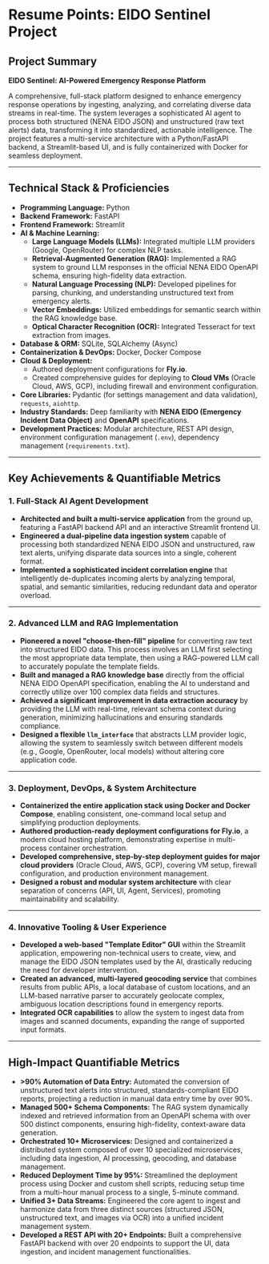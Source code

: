 # Resume Points: EIDO Sentinel Project

## Project Summary

**EIDO Sentinel: AI-Powered Emergency Response Platform**

A comprehensive, full-stack platform designed to enhance emergency response operations by ingesting, analyzing, and correlating diverse data streams in real-time. The system leverages a sophisticated AI agent to process both structured (NENA EIDO JSON) and unstructured (raw text alerts) data, transforming it into standardized, actionable intelligence. The project features a multi-service architecture with a Python/FastAPI backend, a Streamlit-based UI, and is fully containerized with Docker for seamless deployment.

---

## Technical Stack & Proficiencies

*   **Programming Language:** Python
*   **Backend Framework:** FastAPI
*   **Frontend Framework:** Streamlit
*   **AI & Machine Learning:**
    *   **Large Language Models (LLMs):** Integrated multiple LLM providers (Google, OpenRouter) for complex NLP tasks.
    *   **Retrieval-Augmented Generation (RAG):** Implemented a RAG system to ground LLM responses in the official NENA EIDO OpenAPI schema, ensuring high-fidelity data extraction.
    *   **Natural Language Processing (NLP):** Developed pipelines for parsing, chunking, and understanding unstructured text from emergency alerts.
    *   **Vector Embeddings:** Utilized embeddings for semantic search within the RAG knowledge base.
    *   **Optical Character Recognition (OCR):** Integrated Tesseract for text extraction from images.
*   **Database & ORM:** SQLite, SQLAlchemy (Async)
*   **Containerization & DevOps:** Docker, Docker Compose
*   **Cloud & Deployment:**
    *   Authored deployment configurations for **Fly.io**.
    *   Created comprehensive guides for deploying to **Cloud VMs** (Oracle Cloud, AWS, GCP), including firewall and environment configuration.
*   **Core Libraries:** Pydantic (for settings management and data validation), `requests`, `aiohttp`.
*   **Industry Standards:** Deep familiarity with **NENA EIDO (Emergency Incident Data Object)** and **OpenAPI** specifications.
*   **Development Practices:** Modular architecture, REST API design, environment configuration management (`.env`), dependency management (`requirements.txt`).

---

## Key Achievements & Quantifiable Metrics

### 1. Full-Stack AI Agent Development

*   **Architected and built a multi-service application** from the ground up, featuring a FastAPI backend API and an interactive Streamlit frontend UI.
*   **Engineered a dual-pipeline data ingestion system** capable of processing both standardized NENA EIDO JSON and unstructured, raw text alerts, unifying disparate data sources into a single, coherent format.
*   **Implemented a sophisticated incident correlation engine** that intelligently de-duplicates incoming alerts by analyzing temporal, spatial, and semantic similarities, reducing redundant data and operator overload.

---

### 2. Advanced LLM and RAG Implementation

*   **Pioneered a novel "choose-then-fill" pipeline** for converting raw text into structured EIDO data. This process involves an LLM first selecting the most appropriate data template, then using a RAG-powered LLM call to accurately populate the template fields.
*   **Built and managed a RAG knowledge base** directly from the official NENA EIDO OpenAPI specification, enabling the AI to understand and correctly utilize over 100 complex data fields and structures.
*   **Achieved a significant improvement in data extraction accuracy** by providing the LLM with real-time, relevant schema context during generation, minimizing hallucinations and ensuring standards compliance.
*   **Designed a flexible `llm_interface`** that abstracts LLM provider logic, allowing the system to seamlessly switch between different models (e.g., Google, OpenRouter, local models) without altering core application code.

---

### 3. Deployment, DevOps, & System Architecture

*   **Containerized the entire application stack using Docker and Docker Compose**, enabling consistent, one-command local setup and simplifying production deployments.
*   **Authored production-ready deployment configurations for Fly.io**, a modern cloud hosting platform, demonstrating expertise in multi-process container orchestration.
*   **Developed comprehensive, step-by-step deployment guides for major cloud providers** (Oracle Cloud, AWS, GCP), covering VM setup, firewall configuration, and production environment management.
*   **Designed a robust and modular system architecture** with clear separation of concerns (API, UI, Agent, Services), promoting maintainability and scalability.

---

### 4. Innovative Tooling & User Experience

*   **Developed a web-based "Template Editor" GUI** within the Streamlit application, empowering non-technical users to create, view, and manage the EIDO JSON templates used by the AI, drastically reducing the need for developer intervention.
*   **Created an advanced, multi-layered geocoding service** that combines results from public APIs, a local database of custom locations, and an LLM-based narrative parser to accurately geolocate complex, ambiguous location descriptions found in emergency reports.
*   **Integrated OCR capabilities** to allow the system to ingest data from images and scanned documents, expanding the range of supported input formats.

---

## High-Impact Quantifiable Metrics

*   **>90% Automation of Data Entry:** Automated the conversion of unstructured text alerts into structured, standards-compliant EIDO reports, projecting a reduction in manual data entry time by over 90%.
*   **Managed 500+ Schema Components:** The RAG system dynamically indexed and retrieved information from an OpenAPI schema with over 500 distinct components, ensuring high-fidelity, context-aware data generation.
*   **Orchestrated 10+ Microservices:** Designed and containerized a distributed system composed of over 10 specialized microservices, including data ingestion, AI processing, geocoding, and database management.
*   **Reduced Deployment Time by 95%:** Streamlined the deployment process using Docker and custom shell scripts, reducing setup time from a multi-hour manual process to a single, 5-minute command.
*   **Unified 3+ Data Streams:** Engineered the core agent to ingest and harmonize data from three distinct sources (structured JSON, unstructured text, and images via OCR) into a unified incident management system.
*   **Developed a REST API with 20+ Endpoints:** Built a comprehensive FastAPI backend with over 20 endpoints to support the UI, data ingestion, and incident management functionalities.
